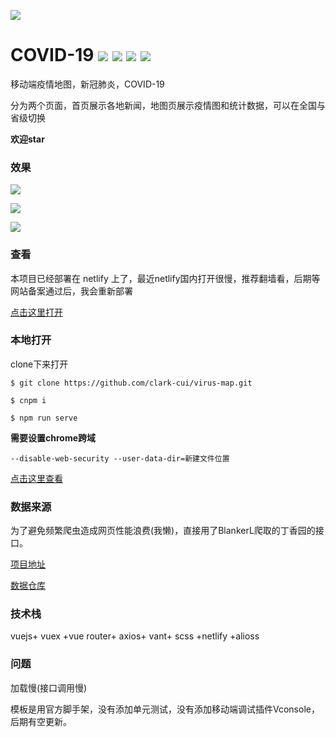 ![](https://gif-clark-cui.oss-cn-beijing.aliyuncs.com/cirus-logo.png)

# **COVID-19**  ![]( https://img.shields.io/badge/license-MIT-green/)  ![](https://img.shields.io/badge/npm-v6.7.0-green)  ![](https://img.shields.io/badge/node-v11.10.0-green)  ![](https://img.shields.io/badge/release-v1.0.0-green)


移动端疫情地图，新冠肺炎，COVID-19

分为两个页面，首页展示各地新闻，地图页展示疫情图和统计数据，可以在全国与省级切换

**欢迎star**

### **效果**

<!-- 阿里云oss地址，为了减小打包体积  -->
![](https://gif-clark-cui.oss-cn-beijing.aliyuncs.com/%E5%88%87%E6%8D%A2.gif)

![](https://gif-clark-cui.oss-cn-beijing.aliyuncs.com/%E8%B7%B3%E8%BD%AC.gif)

![](https://gif-clark-cui.oss-cn-beijing.aliyuncs.com/%E5%9C%B0%E5%9B%BE.gif)




### **查看**

本项目已经部署在 netlify 上了，最近netlify国内打开很慢，推荐翻墙看，后期等网站备案通过后，我会重新部署

[点击这里打开](https://romantic-lumiere-556a23.netlify.com/)

### **本地打开**

clone下来打开
```
$ git clone https://github.com/clark-cui/virus-map.git
```
```
$ cnpm i
```
```
$ npm run serve
```

**需要设置chrome跨域**
```
--disable-web-security --user-data-dir=新建文件位置
```
[点击这里查看](https://blog.csdn.net/wangxinxin1992816/article/details/88655150)


### **数据来源**
为了避免频繁爬虫造成网页性能浪费(我懒)，直接用了BlankerL爬取的丁香园的接口。

[项目地址](https://github.com/BlankerL/DXY-COVID-19-Crawler)

[数据仓库](https://github.com/BlankerL/DXY-COVID-19-Data)

### **技术栈**
vuejs+ vuex +vue router+ axios+ vant+ scss +netlify +alioss
### **问题**
加载慢(接口调用慢)

模板是用官方脚手架，没有添加单元测试，没有添加移动端调试插件Vconsole，后期有空更新。
